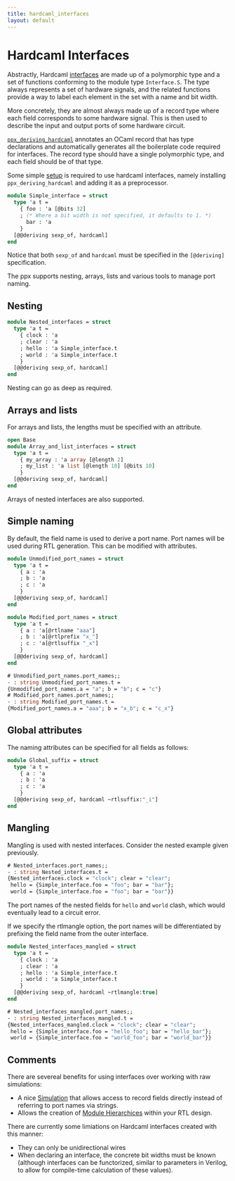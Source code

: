 ```yaml
---
title: hardcaml_interfaces
layout: default
---
```

# Hardcaml Interfaces

<!--
```ocaml
# Hardcaml.Caller_id.set_mode Disabled
- : unit = ()
```
-->

Abstractly, Hardcaml
[interfaces](https://ocaml.janestreet.com/ocaml-core/latest/doc/hardcaml/Hardcaml/Interface/index.html)
are made up of a polymorphic type and
a set of functions conforming to the module type `Interface.S`. The
type always represents a set of hardware signals, and the related
functions provide a way to label each element in the set with a name
and bit width.

More concretely, they are almost always made up of a record type where
each field corresponds to some hardware signal. This is then used to
describe the input and output ports of some hardware circuit.

[`ppx_deriving_hardcaml`](https://github.com/janestreet/ppx_deriving_hardcaml)
annotates an OCaml record that has type declarations
and automatically generates all the boilerplate code required for
interfaces. The record type should have a single polymorphic type, and
each field should be of that type.

Some simple [setup](installing_with_opam.md) is required to use
hardcaml interfaces, namely installing `ppx_deriving_hardcaml` and
adding it as a preprocessor.

```ocaml
module Simple_interface = struct
  type 'a t =
    { foo : 'a [@bits 32]
    ; (* Where a bit width is not specified, it defaults to 1. *)
      bar : 'a
    }
  [@@deriving sexp_of, hardcaml]
end
```

Notice that both `sexp_of` and `hardcaml` must be specified in the
`[@deriving]` specification.

The ppx supports nesting, arrays, lists and various tools to manage
port naming.

## Nesting

```ocaml
module Nested_interfaces = struct
  type 'a t =
    { clock : 'a
    ; clear : 'a
    ; hello : 'a Simple_interface.t
    ; world : 'a Simple_interface.t
    }
  [@@deriving sexp_of, hardcaml]
end
```

Nesting can go as deep as required.

## Arrays and lists

For arrays and lists, the lengths must be specified with an attribute.

```ocaml
open Base
module Array_and_list_interfaces = struct
  type 'a t =
    { my_array : 'a array [@length 2]
    ; my_list : 'a list [@length 10] [@bits 10]
    }
  [@@deriving sexp_of, hardcaml]
end
```

Arrays of nested interfaces are also supported.

## Simple naming

By default, the field name is used to derive a port name. Port names
will be used during RTL generation. This can be modified with
attributes.

```ocaml
module Unmodified_port_names = struct
  type 'a t =
    { a : 'a
    ; b : 'a
    ; c : 'a
    }
  [@@deriving sexp_of, hardcaml]
end
```

```ocaml
module Modified_port_names = struct
  type 'a t =
    { a : 'a[@rtlname "aaa"]
    ; b : 'a[@rtlprefix "x_"]
    ; c : 'a[@rtlsuffix "_x"]
    }
  [@@deriving sexp_of, hardcaml]
end
```

```ocaml
# Unmodified_port_names.port_names;;
- : string Unmodified_port_names.t =
{Unmodified_port_names.a = "a"; b = "b"; c = "c"}
# Modified_port_names.port_names;;
- : string Modified_port_names.t =
{Modified_port_names.a = "aaa"; b = "x_b"; c = "c_x"}
```

## Global attributes

The naming attributes can be specified for all fields as follows:

```ocaml
module Global_suffix = struct
  type 'a t =
    { a : 'a
    ; b : 'a
    ; c : 'a
    }
  [@@deriving sexp_of, hardcaml ~rtlsuffix:"_i"]
end
```
## Mangling

Mangling is used with nested interfaces.  Consider the nested example given previously.

```ocaml
# Nested_interfaces.port_names;;
- : string Nested_interfaces.t =
{Nested_interfaces.clock = "clock"; clear = "clear";
 hello = {Simple_interface.foo = "foo"; bar = "bar"};
 world = {Simple_interface.foo = "foo"; bar = "bar"}}
```

The port names of the nested fields for `hello` and `world` clash, which
would eventually lead to a circuit error.

If we specify the rtlmangle option, the port names will be
differentiated by prefixing the field name from the outer interface.

```ocaml
module Nested_interfaces_mangled = struct
  type 'a t =
    { clock : 'a
    ; clear : 'a
    ; hello : 'a Simple_interface.t
    ; world : 'a Simple_interface.t
    }
  [@@deriving sexp_of, hardcaml ~rtlmangle:true]
end
```

```ocaml
# Nested_interfaces_mangled.port_names;;
- : string Nested_interfaces_mangled.t =
{Nested_interfaces_mangled.clock = "clock"; clear = "clear";
 hello = {Simple_interface.foo = "hello_foo"; bar = "hello_bar"};
 world = {Simple_interface.foo = "world_foo"; bar = "world_bar"}}
```

## Comments

There are severeal benefits for using interfaces over working with raw
simulations:

- A nice [Simulation](simulation.md) that allows access to record
  fields directly instead of referring to port names via strings.
- Allows the creation of [Module Hierarchices](module_hierarchy.md)
  within your RTL design.

There are currently some limiations on Hardcaml interfaces created
with this manner:

- They can only be unidirectional wires
- When declaring an interface, the concrete bit widths must be known
  (although interfaces can be functorized, similar to parameters in
  Verilog, to allow for compile-time calculation of these values).
